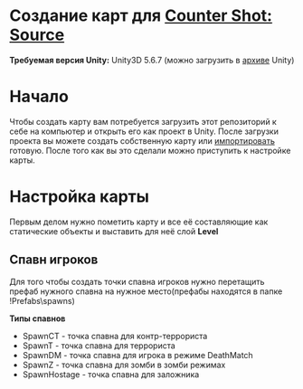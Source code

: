 # Создание карт для [Counter Shot: Source](https://vk.com/cs_by_devi)

**Требуемая версия Unity:** Unity3D 5.6.7 (можно загрузить в [архиве](https://unity3d.com/ru/get-unity/download/archive) Unity)

# Начало
Чтобы создать карту вам потребуется загрузить этот репозиторий к себе на компьютер и открыть его как проект в Unity.
После загрузки проекта вы можете создать собственную карту или [импортировать](https://www.google.com/search?q=%D0%B8%D0%BC%D0%BF%D0%BE%D1%80%D1%82+%D0%BA%D0%B0%D1%80%D1%82+counter+strike+%D0%B2+unity3d&oq=%D0%B8%D0%BC%D0%BF%D0%BE%D1%80%D1%82+%D0%BA%D0%B0%D1%80%D1%82+counter+strike+%D0%B2+unity3d&aqs=chrome..69i57.15803j0j4&sourceid=chrome&ie=UTF-8) готовую. После того как вы это сделали можно приступить к настройке карты.

# Настройка карты
Первым делом нужно пометить карту и все её составляющие как статические объекты и выставить для неё слой **Level**
## Спавн игроков
Для того чтобы создать точки спавна игроков нужно перетащить префаб нужного спавна на нужное место(префабы находятся в папке !Prefabs\spawns)

**Типы спавнов**
* SpawnCT - точка спавна для контр-террориста
* SpawnT - точка спавна для террориста
* SpawnDM - точка спавна для игрока в режиме DeathMatch
* SpawnZ - точка спавна для зомби в зомби режимах
* SpawnHostage - точка спавна для заложника
